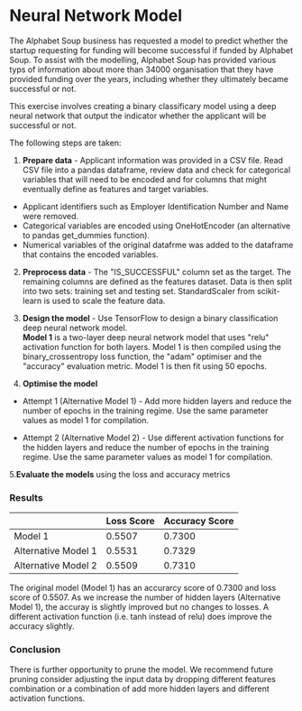 # Neural Network Model

The Alphabet Soup business has requested a model to predict whether the startup requesting for funding will become successful if funded by Alphabet Soup. To assist with the modelling, Alphabet Soup has provided various typs of information about more than 34000 organisation that they have provided funding over the years, including whether they ultimately became successful or not. 

This exercise involves creating a binary classificary model using a deep neural network that output the indicator whether the applicant will be successful or not.

The following steps are taken:
1. **Prepare data** - Applicant information was provided in a CSV file. Read CSV file into a pandas dataframe, review data and check for categorical variables that will need to be encoded and for columns that might eventually define as features and target variables. 
* Applicant identifiers such as Employer Identification Number and Name were removed.
* Categorical variables are encoded using OneHotEncoder (an alternative to pandas get_dummies function).
* Numerical variables of the original datafrme was added to the dataframe that contains the encoded variables. 

2. **Preprocess data** - The "IS_SUCCESSFUL" column set as the target. The remaining columns are defined as the features dataset. Data is then split into two sets: training set and testing set.  StandardScaler from scikit-learn is used to scale the feature data.

3. **Design the model** - Use TensorFlow to design a binary classification deep neural network model. <br>
**Model 1** is a two-layer deep neural network model that uses "relu" activation function for both layers. Model 1 is then compiled using the binary_crossentropy loss function, the "adam" optimiser and the "accuracy" evaluation metric. Model 1 is then fit using 50 epochs.

4. **Optimise the model**
* Attempt 1 (Alternative Model 1) - Add more hidden layers and reduce the number of epochs in the training regime. Use the same parameter values as model 1 for compilation. 

* Attempt 2 (Alternative Model 2) - Use different activation functions for the hidden layers and reduce the number of epochs in the training regime. Use the same parameter values as model 1 for compilation. 

5.**Evaluate the models** using the loss and accuracy metrics

### Results
|  | Loss Score | Accuracy Score |
|--|------------|----------------|
|Model 1| 0.5507 | 0.7300 |
|Alternative Model 1 | 0.5531 | 0.7329 |
|Alternative Model 2 | 0.5509 | 0.7310 |

The original model (Model 1) has an accurarcy score of 0.7300 and loss score of 0.5507. As we increase the number of hidden layers (Alternative Model 1), the accuray is slightly improved but no changes to losses. A different activation function (i.e. tanh instead of relu) does improve the accuracy slightly. 

### Conclusion
There is further opportunity to prune the model.  We recommend future pruning consider adjusting the input data by dropping different features combination or a combination of add more hidden layers and different activation functions.